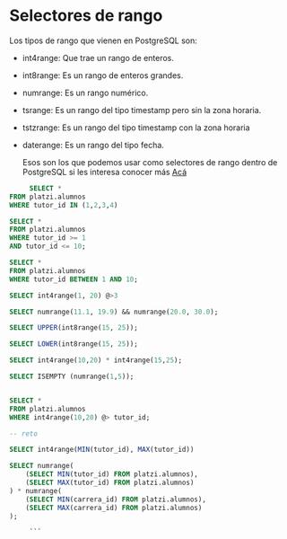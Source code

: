 # Selectores de rango

Los tipos de rango que vienen en PostgreSQL son:

-   int4range: Que trae un rango de enteros.
-   int8range: Es un rango de enteros grandes.
-   numrange: Es un rango numérico.
-   tsrange: Es un rango del tipo timestamp pero sin la zona horaria.
-   tstzrange: Es un rango del tipo timestamp con la zona horaria
-   daterange: Es un rango del tipo fecha.  
  
    Esos son los que podemos usar como selectores de rango dentro de PostgreSQL si les interesa conocer más [Acá](https://www.postgresql.org/docs/9.2/rangetypes.html)
	 
```sql
	 SELECT *
FROM platzi.alumnos
WHERE tutor_id IN (1,2,3,4)

SELECT *
FROM platzi.alumnos
WHERE tutor_id >= 1
AND tutor_id <= 10;

SELECT *
FROM platzi.alumnos
WHERE tutor_id BETWEEN 1 AND 10;

SELECT int4range(1, 20) @>3

SELECT numrange(11.1, 19.9) && numrange(20.0, 30.0);

SELECT UPPER(int8range(15, 25));

SELECT LOWER(int8range(15, 25));

SELECT int4range(10,20) * int4range(15,25);

SELECT ISEMPTY (numrange(1,5));


SELECT *
FROM platzi.alumnos
WHERE int4range(10,20) @> tutor_id;

-- reto

SELECT int4range(MIN(tutor_id), MAX(tutor_id)) 

SELECT numrange(
	(SELECT MIN(tutor_id) FROM platzi.alumnos),
	(SELECT MAX(tutor_id) FROM platzi.alumnos)
) * numrange(
	(SELECT MIN(carrera_id) FROM platzi.alumnos),
	(SELECT MAX(carrera_id) FROM platzi.alumnos)
);

	 ```
	 
	 